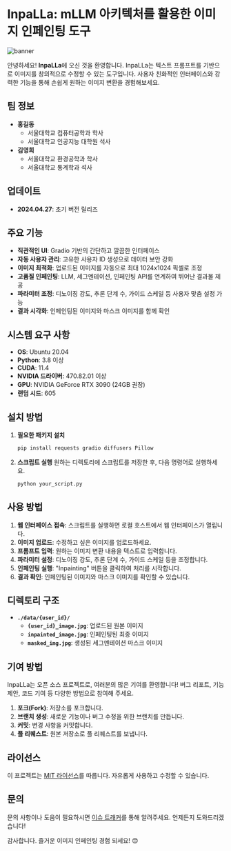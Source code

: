 # InpaLLa: mLLM 아키텍처를 활용한 이미지 인페인팅 도구

![banner](https://github.com/your-repo/banner-image-url)

안녕하세요! **InpaLLa**에 오신 것을 환영합니다. InpaLLa는 텍스트 프롬프트를 기반으로 이미지를 창의적으로 수정할 수 있는 도구입니다. 사용자 친화적인 인터페이스와 강력한 기능을 통해 손쉽게 원하는 이미지 변환을 경험해보세요.

## 팀 정보
- **홍길동**
  - 서울대학교 컴퓨터공학과 학사
  - 서울대학교 인공지능 대학원 석사
- **김영희**
  - 서울대학교 환경공학과 학사
  - 서울대학교 통계학과 석사

## 업데이트
- **2024.04.27**: 초기 버전 릴리즈

## 주요 기능
- **직관적인 UI**: Gradio 기반의 간단하고 깔끔한 인터페이스
- **자동 사용자 관리**: 고유한 사용자 ID 생성으로 데이터 보안 강화
- **이미지 최적화**: 업로드된 이미지를 자동으로 최대 1024x1024 픽셀로 조정
- **고품질 인페인팅**: LLM, 세그멘테이션, 인페인팅 API를 연계하여 뛰어난 결과물 제공
- **파라미터 조정**: 디노이징 강도, 추론 단계 수, 가이드 스케일 등 사용자 맞춤 설정 가능
- **결과 시각화**: 인페인팅된 이미지와 마스크 이미지를 함께 확인

## 시스템 요구 사항
- **OS**: Ubuntu 20.04
- **Python**: 3.8 이상
- **CUDA**: 11.4
- **NVIDIA 드라이버**: 470.82.01 이상
- **GPU**: NVIDIA GeForce RTX 3090 (24GB 권장)
- **랜덤 시드**: 605

## 설치 방법
1. **필요한 패키지 설치**
    ```bash
    pip install requests gradio diffusers Pillow
    ```
2. **스크립트 실행**
    원하는 디렉토리에 스크립트를 저장한 후, 다음 명령어로 실행하세요.
    ```bash
    python your_script.py
    ```

## 사용 방법
1. **웹 인터페이스 접속**: 스크립트를 실행하면 로컬 호스트에서 웹 인터페이스가 열립니다.
2. **이미지 업로드**: 수정하고 싶은 이미지를 업로드하세요.
3. **프롬프트 입력**: 원하는 이미지 변환 내용을 텍스트로 입력합니다.
4. **파라미터 설정**: 디노이징 강도, 추론 단계 수, 가이드 스케일 등을 조정합니다.
5. **인페인팅 실행**: "Inpainting" 버튼을 클릭하여 처리를 시작합니다.
6. **결과 확인**: 인페인팅된 이미지와 마스크 이미지를 확인할 수 있습니다.

## 디렉토리 구조
- **`./data/{user_id}/`**
  - **`{user_id}_image.jpg`**: 업로드된 원본 이미지
  - **`inpainted_image.jpg`**: 인페인팅된 최종 이미지
  - **`masked_img.jpg`**: 생성된 세그멘테이션 마스크 이미지

## 기여 방법
InpaLLa는 오픈 소스 프로젝트로, 여러분의 많은 기여를 환영합니다! 버그 리포트, 기능 제안, 코드 기여 등 다양한 방법으로 참여해 주세요.

1. **포크(Fork)**: 저장소를 포크합니다.
2. **브랜치 생성**: 새로운 기능이나 버그 수정을 위한 브랜치를 만듭니다.
3. **커밋**: 변경 사항을 커밋합니다.
4. **풀 리퀘스트**: 원본 저장소로 풀 리퀘스트를 보냅니다.

## 라이선스
이 프로젝트는 [MIT 라이선스](LICENSE)를 따릅니다. 자유롭게 사용하고 수정할 수 있습니다.

## 문의
문의 사항이나 도움이 필요하시면 [이슈 트래커](https://github.com/your-repo/issues)를 통해 알려주세요. 언제든지 도와드리겠습니다!

감사합니다. 즐거운 이미지 인페인팅 경험 되세요! 😊
